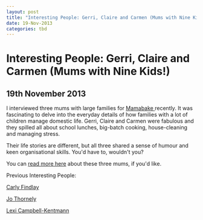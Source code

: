 ```yaml
---
layout: post
title: "Interesting People: Gerri, Claire and Carmen (Mums with Nine Kids!)"
date: 19-Nov-2013
categories: tbd
---
```


# Interesting People: Gerri, Claire and Carmen (Mums with Nine Kids!)

## 19th November 2013

I interviewed three mums with large families for <a href="http://mamabake.com/">Mamabake </a>recently. It was fascinating to delve into the everyday details of how families with a lot of children manage domestic life. Gerri,   Claire and Carmen were fabulous and they spilled all about school lunches,   big-batch cooking,   house-cleaning and managing stress.

Their life stories are different, but all three shared a sense of humour and keen organisational skills. You'd have to, wouldn't you?

You can <a href="http://mamabake.com/2013/11/14/life-with-nine-children-the-lowdown-from-three-mums-who-know/">read more here</a> about these three mums, if you'd like.

Previous Interesting People:



<a href="http://mogantosh.com/?p=455">Carly Findlay</a>

<a href="http://mogantosh.com/?p=481">Jo Thornely</a>

<a href="http://mogantosh.com/?p=596">Lexi Campbell-Kentmann</a>
